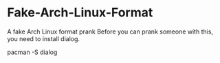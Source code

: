 # Fake-Arch-Linux-Format
A fake Arch Linux format prank
Before you can prank someone with this, you need to install dialog.

pacman -S dialog
